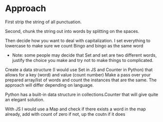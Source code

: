 # Approach

First strip the string of all punctuation.

Second, chunk the string out into words by splitting on the spaces.

Then decide how you want to deal with capitalization. I set everything to lowercase to make sure we count Bingo and bingo as the same word

* Note: some people may decide that Set and set are two different words, justify the choice you make and try not to make things to complicated.

Create a data structure (I would use Set in JS and Counter in Python) that allows for a key (word) and value (count number)
Make a pass over your prepared array/list of words and count the instances that are the same. The approach will differ depending on language.

Python has a built-in data structure in collections.Counter that will give quite an elegant solution.

With JS I would use a Map and check if there exists a word in the map already, add with count of zero if not, up the coutn if it does
